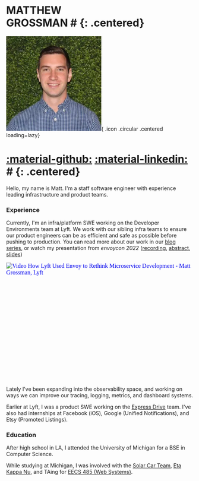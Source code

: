 # MATTHEW<br/>GROSSMAN # {: .centered}
![Image title](assets/favicon.webp){ .icon .circular .centered loading=lazy}
# [:material-github:](https://github.com/matthewgrossman) [:material-linkedin:](https://linkedin.com/in/matthewryangrossman/) # {: .centered}

Hello, my name is Matt. I'm a staff software engineer with experience leading infrastructure and product teams.

### Experience
Currently, I'm an infra/platform SWE working on the Developer Environments team at Lyft.
We work with our sibling infra teams to ensure our product engineers can be as efficient and safe as possible before pushing to production.
You can read more about our work in our [blog series](https://eng.lyft.com/scaling-productivity-on-microservices-at-lyft-part-3-extending-our-envoy-mesh-with-staging-fdaafafca82f), or watch my presentation from _envoycon 2022_ ([recording](https://www.youtube.com/watch?v=p9dYr23MVv0), [abstract](https://envoyconna22.sched.com/event/1AO5k), [slides](assets/envoycon2022.pdf))

<!-- this is lazy-load-on-click for the youtube embed, because it's insanely slow otherwise. I have a complex about having a fast pagespeed for a simple portfolio site. -->
<iframe class="centered" loading="lazy" width="560" height="315" src="https://www.youtube.com/embed/p9dYr23MVv0" title="YouTube video player" frameborder="0" allow="accelerometer; autoplay; clipboard-write; encrypted-media; gyroscope; picture-in-picture; web-share" allowfullscreen srcdoc="<style>*{padding:0;margin:0;overflow:hidden}html,body{height:100%}img,span{position:absolute;width:100%;top:0;bottom:0;margin:auto}span{height:1.5em;text-align:center;font:48px/1.5 sans-serif;color:white;text-shadow:0 0 0.5em black}</style><a href=https://www.youtube.com/embed/p9dYr23MVv0?autoplay=1><img src=/assets/facade.webp alt='Video How Lyft Used Envoy to Rethink Microservice Development - Matt Grossman, Lyft'><span></span></a>"></iframe>

Lately I've been expanding into the observability space, and working on ways we can improve our tracing, logging, metrics, and dashboard systems.

Earlier at Lyft, I was a product SWE working on the [Express Drive](https://www.lyft.com/expressdrive) team.
I've also had internships at Facebook (iOS), Google (Unified Notifications), and Etsy (Promoted Listings).

### Education
After high school in LA, I attended the University of Michigan for a BSE in Computer Science.

While studying at Michigan, I was involved with the [Solar Car Team](https://www.solarcar.engin.umich.edu), [Eta Kappa Nu](https://hkn.eecs.umich.edu), and TAing for [EECS 485 (Web Systems)](https://eecs485staff.github.io/eecs485.org).
